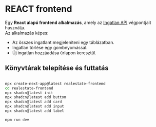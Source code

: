 #  REACT frontend

Egy **React alapú frontend alkalmazás**, amely az [Ingatlan API](https://github.com/nagygabor123/jegyzetek/tree/main/nodeJsSzerver) végpontjait használja.  
Az alkalmazás képes:

-  Az összes ingatlant megjeleníteni egy táblázatban.
-  Ingatlan törlése egy gombnyomással.
-  Új ingatlan hozzáadása űrlapon keresztül.


## Könyvtárak telepítése és futtatás
```bash

npx create-next-app@latest realestate-frontend
cd realestate-frontend
npx shadcn@latest init
npx shadcn@latest add button
npx shadcn@latest add card
npx shadcn@latest add input
npx shadcn@latest add label
```
```bash
npm run dev
```